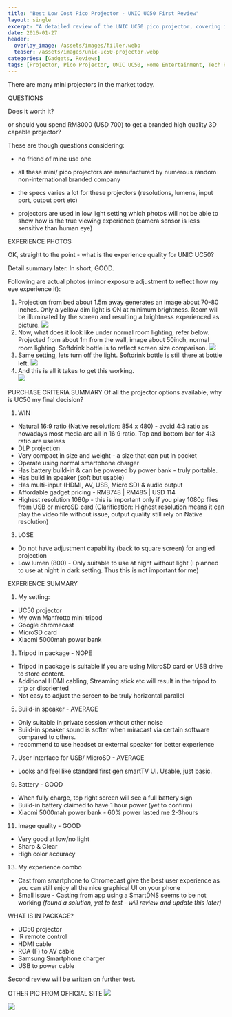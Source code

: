 ```yaml
---
title: "Best Low Cost Pico Projector - UNIC UC50 First Review"
layout: single
excerpt: "A detailed review of the UNIC UC50 pico projector, covering image quality, portability, and real-world performance."
date: 2016-01-27
header:
  overlay_image: /assets/images/filler.webp
  teaser: /assets/images/unic-uc50-projector.webp
categories: [Gadgets, Reviews]
tags: [Projector, Pico Projector, UNIC UC50, Home Entertainment, Tech Review]
---
```


There are many mini projectors in the market today.  

  

QUESTIONS  

Does it worth it?  

or should you spend RM3000 (USD 700) to get a branded high quality 3D capable projector?  

  

These are though questions considering:  

- no friend of mine use one  

- all these mini/ pico projectors are manufactured by numerous random non-international branded company  

- the specs varies a lot for these projectors (resolutions, lumens, input port, output port etc)  

- projectors are used in low light setting which photos will not be able to show how is the true viewing experience (camera sensor is less sensitive than human eye)  

  

EXPERIENCE PHOTOS  

OK, straight to the point - what is the experience quality for UNIC UC50?  

Detail summary later. In short, GOOD.  

Following are actual photos (minor exposure adjustment to reflect how my eye experience it):  

  

1. Projection from bed about 1.5m away generates an image about 70-80 inches. Only a yellow dim light is ON at minimum brightness. Room will be illuminated by the screen and resulting a brightness experienced as picture.
   [![](https://blogger.googleusercontent.com/img/b/R29vZ2xl/AVvXsEjY2zoMM2-EWLS2YFOxTrn9Qd-8iHfMcm35cR0m4auQom1QPqiPH-m3Lxk7jCuhNA4C-sVGwnGLY1CFOy0QMjyGAs2zq7PFUjhcXXNBhS-aTK6Y8_zByToJd25lqjZK4OW91H4PmJ4WGKI/s1600/FullSizeRender.jpg)](https://blogger.googleusercontent.com/img/b/R29vZ2xl/AVvXsEjY2zoMM2-EWLS2YFOxTrn9Qd-8iHfMcm35cR0m4auQom1QPqiPH-m3Lxk7jCuhNA4C-sVGwnGLY1CFOy0QMjyGAs2zq7PFUjhcXXNBhS-aTK6Y8_zByToJd25lqjZK4OW91H4PmJ4WGKI/s1600/FullSizeRender.jpg)
2. Now, what does it look like under normal room lighting, refer below. Projected from about 1m from the wall, image about 50inch, normal room lighting. Softdrink bottle is to reflect screen size comparison.
   [![](https://blogger.googleusercontent.com/img/b/R29vZ2xl/AVvXsEhx3wFq9O6vE-8TuAQixeLvERXRYxWYY1XtDSyDfW4Te4uoBhLz7mZPhvNZ29GOyef1SCRng-Lh5jZO-WSxDpqlbPQeL-7fA7y9Yi3ZMwK7TOI2Rt49ljRv2ni_G4eGDatRIMHvNn4qQmI/s1600/IMG_2215.JPG)](https://blogger.googleusercontent.com/img/b/R29vZ2xl/AVvXsEhx3wFq9O6vE-8TuAQixeLvERXRYxWYY1XtDSyDfW4Te4uoBhLz7mZPhvNZ29GOyef1SCRng-Lh5jZO-WSxDpqlbPQeL-7fA7y9Yi3ZMwK7TOI2Rt49ljRv2ni_G4eGDatRIMHvNn4qQmI/s1600/IMG_2215.JPG)
3. Same setting, lets turn off the light. Softdrink bottle is still there at bottle left.
   [![](https://blogger.googleusercontent.com/img/b/R29vZ2xl/AVvXsEg5s5k7CZ6MgD2hfOORfHH9A7s2ssMyCTho-hrXdLMExsbS529iy6g7JmExBjmF_U59vRfLQgsen0ZfS8nqC9nnDMefS29c5C8atk0CuqOzIqH636a508pL9Np9fu0ZiLj-Q1YSZE4xuj8/s1600/IMG_2216.JPG)](https://blogger.googleusercontent.com/img/b/R29vZ2xl/AVvXsEg5s5k7CZ6MgD2hfOORfHH9A7s2ssMyCTho-hrXdLMExsbS529iy6g7JmExBjmF_U59vRfLQgsen0ZfS8nqC9nnDMefS29c5C8atk0CuqOzIqH636a508pL9Np9fu0ZiLj-Q1YSZE4xuj8/s1600/IMG_2216.JPG)
4. And this is all it takes to get this working.<br>
   [![](https://blogger.googleusercontent.com/img/b/R29vZ2xl/AVvXsEh6plB09uXN_mft3AvwA6fVwVcQUsdl87qgjmnmvC9lTV2bnoLqN2oMRGRlSL38qK0ALgfHi4i1gZ3OSvan3eHSWJMStdOZFNjccsdeWLmJ87vVwR1as0sGTSayZDxCMpNyfX4QSjXSdqs/s640/IMG_2217.JPG)](https://blogger.googleusercontent.com/img/b/R29vZ2xl/AVvXsEh6plB09uXN_mft3AvwA6fVwVcQUsdl87qgjmnmvC9lTV2bnoLqN2oMRGRlSL38qK0ALgfHi4i1gZ3OSvan3eHSWJMStdOZFNjccsdeWLmJ87vVwR1as0sGTSayZDxCMpNyfX4QSjXSdqs/s1600/IMG_2217.JPG)

PURCHASE CRITERIA SUMMARY
Of all the projector options available, why is UC50 my final decision?

1. WIN

* Natural 16:9 ratio (Native resolution: 854 x 480) - avoid 4:3 ratio as nowadays most media are all in 16:9 ratio. Top and bottom bar for 4:3 ratio are useless
* DLP projection
* Very compact in size and weight - a size that can put in pocket
* Operate using normal smartphone charger
* Has battery build-in & can be powered by power bank - truly portable.
* Has build in speaker (soft but usable)
* Has multi-input (HDMI, AV, USB, Micro SD) & audio output
* Affordable gadget pricing - RMB748 | RM485 | USD 114
* Highest resolution 1080p - this is important only if you play 1080p files from USB or microSD card (Clarification: Highest resolution means it can play the video file without issue, output quality still rely on Native resolution)

3. LOSE

* Do not have adjustment capability (back to square screen) for angled projection
* Low lumen (800) - Only suitable to use at night without light (I planned to use at night in dark setting. Thus this is not important for me)

EXPERIENCE SUMMARY

1. My setting:

* UC50 projector
* My own Manfrotto mini tripod
* Google chromecast
* MicroSD card
* Xiaomi 5000mah power bank

3. Tripod in package - NOPE

* Tripod in package is suitable if you are using MicroSD card or USB drive to store content.
* Additional HDMI cabling, Streaming stick etc will result in the tripod to trip or disoriented
* Not easy to adjust the screen to be truly horizontal parallel

5. Build-in speaker - AVERAGE

* Only suitable in private session without other noise
* Build-in speaker sound is softer when miracast via certain software compared to others.
* recommend to use headset or external speaker for better experience

7. User Interface for USB/ MicroSD - AVERAGE

* Looks and feel like standard first gen smartTV UI. Usable, just basic.

9. Battery - GOOD

* When fully charge, top right screen will see a full battery sign
* Build-in battery claimed to have 1 hour power (yet to confirm)
* Xiaomi 5000mah power bank - 60% power lasted me 2-3hours

11. Image quality - GOOD

* Very good at low/no light
* Sharp & Clear
* High color accuracy

13. My experience combo

* Cast from smartphone to Chromecast give the best user experience as you can still enjoy all the nice graphical UI on your phone
* Small issue - Casting from app using a SmartDNS seems to be not working *(found a solution, yet to test - will review and update this later)*

WHAT IS IN PACKAGE?

* UC50 projector
* IR remote control
* HDMI cable
* RCA (F) to AV cable
* Samsung Smartphone charger
* USB to power cable

Second review will be written on further test.

  

OTHER PIC FROM OFFICIAL SITE
[![](https://blogger.googleusercontent.com/img/b/R29vZ2xl/AVvXsEh7NiJn449VLm-4pSfXOW6hK6hMNsTxikMFffzWy7Qevlm3puIgAXCOMzkU1jkcZ6Ldgq2S5REkan6NvI5XePFp89OhY9oLv42_OiWd3Pj8MnTxmzqsbq5NxerKxs85Op6tNHNBEf55SaM/s640/a.JPG)](https://blogger.googleusercontent.com/img/b/R29vZ2xl/AVvXsEh7NiJn449VLm-4pSfXOW6hK6hMNsTxikMFffzWy7Qevlm3puIgAXCOMzkU1jkcZ6Ldgq2S5REkan6NvI5XePFp89OhY9oLv42_OiWd3Pj8MnTxmzqsbq5NxerKxs85Op6tNHNBEf55SaM/s1600/a.JPG)
  

[![](https://blogger.googleusercontent.com/img/b/R29vZ2xl/AVvXsEi0ttSDosbdl-ZWWwboa-xUsgQzDFv-5RtuCEdWvUG0d_gKoCTIbpZ-YFbobG3MtBrSVp5hza7BQdJXk6MeVEww0hI9H84ECRLQ_IWW9UQLaXYRQOWwmsZzlCY9067R-Rps3SyVNn0pxbU/s640/b.JPG)](https://blogger.googleusercontent.com/img/b/R29vZ2xl/AVvXsEi0ttSDosbdl-ZWWwboa-xUsgQzDFv-5RtuCEdWvUG0d_gKoCTIbpZ-YFbobG3MtBrSVp5hza7BQdJXk6MeVEww0hI9H84ECRLQ_IWW9UQLaXYRQOWwmsZzlCY9067R-Rps3SyVNn0pxbU/s1600/b.JPG)
  

  

  



